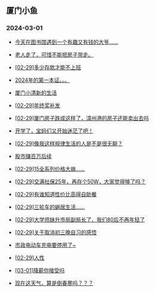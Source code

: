 ## 厦门小鱼 
### 2024-03-01

+ [今天在图书馆遇到一个有趣又有钱的大爷……](http://bbs.xmfish.com/read-htm-tid-18153344.html)

+ [老人走了，可惜不能把房子带走。](http://bbs.xmfish.com/read-htm-tid-18153470.html)

+ [[02-29]多少存款才能不上班](http://bbs.xmfish.com/read-htm-tid-18153364.html)

+ [2024年的第一本证。。。](http://bbs.xmfish.com/read-htm-tid-18153517.html)

+ [厦门小清新的生活](http://bbs.xmfish.com/read-htm-tid-18153353.html)

+ [[02-29]年终奖补发](http://bbs.xmfish.com/read-htm-tid-18153573.html)

+ [[02-29]厦门房子跌成这样了，漳州港的房子还能卖出去吗](http://bbs.xmfish.com/read-htm-tid-18153562.html)

+ [开学了，宝妈们又开始迷茫了吧！](http://bbs.xmfish.com/read-htm-tid-18153427.html)

+ [[02-29]像我这样规律生活的人是不是很无聊？](http://bbs.xmfish.com/read-htm-tid-18153516.html)

+ [股市赚百万后续](http://bbs.xmfish.com/read-htm-tid-18153606.html)

+ [[02-29]15全系列价格大崩……](http://bbs.xmfish.com/read-htm-tid-18153610.html)

+ [[02-29]交满社保25年，再存个50W，大家觉得够了吗？](http://bbs.xmfish.com/read-htm-tid-18153659.html)

+ [[02-29]有谁知道性价比高得自助餐](http://bbs.xmfish.com/read-htm-tid-18153554.html)

+ [[02-29]三轮车的蜗居生活……](http://bbs.xmfish.com/read-htm-tid-18153673.html)

+ [[02-29]大学师妹升市局副局长了，我们80后不再年轻了](http://bbs.xmfish.com/read-htm-tid-18153681.html)

+ [[02-29]关于取消初三晚自习的感悟](http://bbs.xmfish.com/read-htm-tid-18153664.html)

+ [市政电动车充电要停用了~](http://bbs.xmfish.com/read-htm-tid-18153645.html)

+ [[02-29]人性](http://bbs.xmfish.com/read-htm-tid-18153670.html)

+ [[03-01]降薪你接受吗](http://bbs.xmfish.com/read-htm-tid-18153828.html)

+ [现在这天气，算是倒春寒吗？？？](http://bbs.xmfish.com/read-htm-tid-18153833.html)

